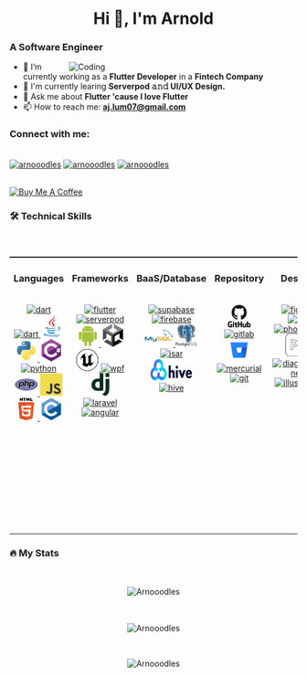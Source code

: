 <h1 align="center">Hi 👋, I'm <b>Arnold</b></h1>



<h3 align="left">A Software Engineer</h3>
<img align="right" alt="Coding" width="400" src="https://i.pinimg.com/originals/18/a4/94/18a4949fc9c8067172d3b96e302e7097.gif">

- 🔭 I’m currently working as a **Flutter Developer** in a **Fintech Company**
- 🌱 I'm currently learing **Serverpod 𝚊𝚗𝚍 UI/UX Design.**
- 💬 Ask me about **Flutter 'cause I love Flutter**
- 📫 How to reach me: **aj.lum07@gmail.com**
<h3 align="left" >Connect with me:</h3>
<br/>
<a href="https://www.linkedin.com/in/arnold-jr-lumangtad-8a193b169/" target="blank"><img align="center" src="https://raw.githubusercontent.com/rahuldkjain/github-profile-readme-generator/master/src/images/icons/Social/linked-in-alt.svg" alt="arnooodles" height="40" width="50" /></a>
<a href="https://www.facebook.com/Arnooodles/" target="blank"><img align="center" src="https://raw.githubusercontent.com/rahuldkjain/github-profile-readme-generator/master/src/images/icons/Social/facebook.svg" alt="arnooodles" height="40" width="50" /></a>
<a href="https://www.instagram.com/arnoooodles/" target="blank"><img align="center" src="https://raw.githubusercontent.com/rahuldkjain/github-profile-readme-generator/master/src/images/icons/Social/instagram.svg" alt="arnooodles" height="40" width="50" /></a>
<br/>
<br/>
<p align="left"><a href="https://www.buymeacoffee.com/arnooodles" target="_blank"><img src="https://cdn.buymeacoffee.com/buttons/default-orange.png" alt="Buy Me A Coffee" height="41" width="174"></a></p>

<h3 align="left">🛠 Technical Skills</h3>
<br/>
<table align="center"  style="display: flex;">
  <tr >
    <th><h3>Languages</h3></th>
    <th><h3>Frameworks</h3></th>
    <th><h3>BaaS/Database </h3></th>
    <th><h3>Repository</h3></th>
    <th><h3>Design</h3></th>
    <th><h3>Others</h3></th>
  </tr>
   <tr>
    <td valign="top" align="center">
        <p>
            <a href="https://dart.dev" target="_blank" rel="noreferrer"> <img src="https://www.vectorlogo.zone/logos/dartlang/dartlang-icon.svg" alt="dart" width="40" height="40"/>
            <a href="https://kotlinlang.org/" target="_blank" rel="noreferrer"><img src="https://www.vectorlogo.zone/logos/kotlinlang/kotlinlang-icon.svg" alt="dart" width="40" height="40"/>
            <a href="https://www.java.com" target="_blank" rel="noreferrer"> <img src="https://raw.githubusercontent.com/devicons/devicon/master/icons/java/java-original.svg" alt="java" width="40" height="40"/>
            <a href="https://www.python.org" target="_blank" rel="noreferrer"> <img src="https://raw.githubusercontent.com/devicons/devicon/master/icons/python/python-original.svg" alt="python" width="40" height="40"/> </a> 
            <a href="https://dotnet.microsoft.com/en-us/languages/csharp" target="_blank" rel="noreferrer"> <img src="https://raw.githubusercontent.com/devicons/devicon/master/icons/csharp/csharp-original.svg" alt="python" width="40" height="40"/> </a> 
            <a href="https://www.rust-lang.org/" target="_blank" rel="noreferrer"> <img src="https://www.vectorlogo.zone/logos/rust-lang/rust-lang-icon.svg" alt="python" width="40" height="40"/> </a>
            <a href="https://www.php.net" target="_blank" rel="noreferrer"> <img src="https://raw.githubusercontent.com/devicons/devicon/master/icons/php/php-original.svg" alt="php" width="40" height="40"/> </a>
             <a href="https://www.javascript.com/" target="_blank" rel="noreferrer"> <img src="https://raw.githubusercontent.com/devicons/devicon/master/icons/javascript/javascript-original.svg" alt="javascript" width="40" height="40"/> </a> 
            <a href="https://www.w3schools.com/html/" target="_blank" rel="noreferrer"> <img src="https://raw.githubusercontent.com/devicons/devicon/master/icons/html5/html5-original-wordmark.svg" alt="html5" width="40" height="40"/> </a>
            <a href="https://www.cprogramming.com/" target="_blank" rel="noreferrer"> <img src="https://raw.githubusercontent.com/devicons/devicon/master/icons/c/c-original.svg" alt="c" width="40" height="40"/></a> 
        <p>
    </td>
    <td valign="top" align="center">
        <p>
            <a href="https://flutter.dev" target="_blank" rel="noreferrer"> <img src="https://www.vectorlogo.zone/logos/flutterio/flutterio-icon.svg" alt="flutter" width="40" height="40"/> </a>
            <a href="https://serverpod.dev/" target="_blank" rel="noreferrer"> <img src="https://asset.brandfetch.io/id_kFrFJ9i/idu4rHrN6A.jpeg" alt="serverpod" width="40" height="40"/> </a> 
            <a href="https://www.android.com" target="_blank" rel="noreferrer"> <img src="https://raw.githubusercontent.com/devicons/devicon/master/icons/android/android-original.svg" alt="android" width="40" height="40"/> </a>
            <a href="https://www.unity.com" target="_blank" rel="noreferrer"> <img src="https://raw.githubusercontent.com/devicons/devicon/master/icons/unity/unity-original.svg" alt="unity" width="40" height="40"/> </a>
            <a href="https://www.unrealengine.com" target="_blank" rel="noreferrer"> <img src="https://raw.githubusercontent.com/devicons/devicon/master/icons/unrealengine/unrealengine-original.svg" alt="unrealengine" width="40" height="40"/> </a>
            <a href="https://learn.microsoft.com/en-us/dotnet/desktop/wpf/?view=netdesktop-6.0" target="_blank" rel="noreferrer"> <img src="https://www.secret-source.eu/wp-content/uploads/2017/11/microsoft-net-logo-300x300.jpg" alt="wpf" width="40" height="40"/> </a>
            <a href="https://djangoproject.com/" target="_blank" rel="noreferrer"> <img src="https://raw.githubusercontent.com/devicons/devicon/master/icons/django/django-plain.svg" alt="django" width="40" height="40"/> </a> 
            <a href="https://laravel.com/" target="_blank" rel="noreferrer"> <img src="https://cdn.jsdelivr.net/gh/devicons/devicon@latest/icons/laravel/laravel-original.svg" alt="laravel" width="40" height="40"/> </a> 
            <a href="https://angular.io" target="_blank" rel="noreferrer"> <img src="https://angular.io/assets/images/logos/angular/angular.svg" alt="angular" width="40" height="40"/> </a> 
            </p>
    </td>
    <td valign="top" align="center">
         <p>
            <a href="https://www.supabase.com/" target="_blank" rel="noreferrer"> <img src="https://www.vectorlogo.zone/logos/supabase/supabase-icon.svg" alt="supabase" width="40" height="40"/> </a>
            <a href="https://firebase.google.com/" target="_blank" rel="noreferrer"> <img src="https://www.vectorlogo.zone/logos/firebase/firebase-icon.svg" alt="firebase" width="40" height="40"/> </a>
            <a href="https://www.mysql.com/" target="_blank" rel="noreferrer"> <img src="https://raw.githubusercontent.com/devicons/devicon/master/icons/mysql/mysql-original-wordmark.svg" alt="mysql" width="50" height="40"/> </a> 
            <a href="https://www.postgresql.org" target="_blank" rel="noreferrer"> <img src="https://raw.githubusercontent.com/devicons/devicon/master/icons/postgresql/postgresql-original-wordmark.svg" alt="postgresql" width="40" height="40"/> </a>
            <a href="https://isar.dev" target="_blank" rel="noreferrer"> <img src="https://isar.dev/isar.svg" alt="isar" width="40" height="40"/> </a> 
            <a href="https://docs.hivedb.dev" target="_blank" rel="noreferrer"> <img src="https://raw.githubusercontent.com/hivedb/hive/master/.github/logo_transparent.svg" alt="hive" width="80" height="40"/> </a>
             <a href="https://www.sqlite.org" target="_blank" rel="noreferrer"> <img src="https://www.vectorlogo.zone/logos/sqlite/sqlite-ar21.svg" alt="hive" width="80" height="40"/> </a>
            </p>
    </td>
    <td valign="top" align="center">
        <p>
        <a href="https://github.com/" target="_blank" rel="noreferrer"> <img src="https://raw.githubusercontent.com/devicons/devicon/master/icons/github/github-original-wordmark.svg" alt="github" width="40" height="40"/> </a>
        <a href="https://gitlab.com/" target="_blank" rel="noreferrer"> <img src="https://www.vectorlogo.zone/logos/gitlab/gitlab-icon.svg" alt="gitlab" width="40" height="40"/> </a>
        <a href="https://bitbucket.org" target="_blank" rel="noreferrer"> <img src="https://raw.githubusercontent.com/devicons/devicon/master/icons/bitbucket/bitbucket-original.svg" alt="bitbucket" width="40" height="40"/> </a>
        <a href="https://www.mercurial-scm.org/" target="_blank" rel="noreferrer"> <img src="https://www.vectorlogo.zone/logos/mercurial-scm/mercurial-scm-icon.svg" alt="mercurial" width="40" height="40"/> </a>
         <a href="https://git-scm.com/" target="_blank" rel="noreferrer"> <img src="https://www.vectorlogo.zone/logos/git-scm/git-scm-icon.svg" alt="git" width="40" height="40"/> </a>
        </p>
    </td>
    <td valign="top" align="center">
            <p>
            <a href="https://www.figma.com/" target="_blank" rel="noreferrer"> <img src="https://www.vectorlogo.zone/logos/figma/figma-icon.svg" alt="figma" width="40" height="40"/> </a>
            <a href="https://www.adobe.com/products/xd.html" target="_blank" rel="noreferrer"> <img src="https://cdn.jsdelivr.net/gh/devicons/devicon@latest/icons/xd/xd-original.svg" alt="xd" width="40" height="40"/> </a> 
            <a href="https://photopea.com" target="_blank" rel="noreferrer"> <img src="https://vectorwiki.com/images/Da7ZO__photopea.svg" alt="photopea" width="40" height="40"/></a>
            <a href="https://www.photoshop.com/en" target="_blank" rel="noreferrer"> <img src="https://raw.githubusercontent.com/devicons/devicon/master/icons/photoshop/photoshop-line.svg" alt="photoshop" width="40" height="40"/></a>
           <a href="https://diagrams.net" target="_blank" rel="noreferrer"> <img src="https://upload.wikimedia.org/wikipedia/commons/thumb/3/3e/Diagrams.net_Logo.svg/1200px-Diagrams.net_Logo.svg.png" alt="diagrams.net" width="40" height="40"/></a>
           <a href="https://www.adobe.com/in/products/illustrator.html" target="_blank" rel="noreferrer"> <img src="https://www.vectorlogo.zone/logos/adobe_illustrator/adobe_illustrator-icon.svg" alt="illustrator" width="40" height="40"/> </a> 
            </p>
    </td>
    <td valign="top" align="center">
            <p>
             <a href="https://bloclibrary.dev/#/" target="_blank" rel="noreferrer"> <img src="https://i1.wp.com/resocoder.com/wp-content/uploads/2020/08/blocsmol.png?w=694&ssl=1" alt="bloc" width="35" height="40"/></a>
             <a href="https://site.mockito.org/" target="_blank" rel="noreferrer"> <img src="https://raw.githubusercontent.com/mockito/mockito.github.io/master/img/logo.png" alt="mockito" width="80" height="40"/></a>
            <a href="https://www.w3schools.com/css/" target="_blank" rel="noreferrer"> <img src="https://raw.githubusercontent.com/devicons/devicon/master/icons/css3/css3-original-wordmark.svg" alt="css3" width="40" height="40"/> </a> 
             <a href="https://getbootstrap.com/" target="_blank" rel="noreferrer"><img src="https://raw.githubusercontent.com/devicons/devicon/master/icons/bootstrap/bootstrap-plain-wordmark.svg" alt="bootstrap" width="40" height="40"/></a>
             <a href="https://www.gnu.org/software/bash/" target="_blank" rel="noreferrer"> <img src="https://raw.githubusercontent.com/devicons/devicon/master/icons/bash/bash-original.svg" alt="bash" width="40" height="40"/> </a>
             <a href="https://postman.com" target="_blank" rel="noreferrer"> <img src="https://www.vectorlogo.zone/logos/getpostman/getpostman-icon.svg" alt="postman" width="40" height="40"/></a>
            <a href="https://codemagic.io" target="_blank" rel="noreferrer"> <img src="https://codemagic.io/media/landing/press-kit/svg/star-gradient.svg" alt="mockito" width="40" height="40"/></a>
            <a href="https://www.jenkins.io" target="_blank" rel="noreferrer"> <img src="https://www.vectorlogo.zone/logos/jenkins/jenkins-icon.svg" alt="jenkins" width="40" height="40"/></a>
            <a href="https://jira.atlassian.com" target="_blank" rel="noreferrer"> <img src="https://www.vectorlogo.zone/logos/atlassian_jira/atlassian_jira-icon.svg" alt="jira" width="40" height="40"/></a>
            <a href="https://www.jetbrains.com/youtrack/" target="_blank" rel="noreferrer"> <img src="https://gdm-catalog-fmapi-prod.imgix.net/ProductLogo/46e8df0d-5429-40ee-b085-116cd8b7c92e.png?auto=format&q=50&fit=fill" alt="youtrack" width="40" height="40"/></a>
            <a href="https://phacility.com/phabricator/" target="_blank" rel="noreferrer"> <img src="https://cdn4.iconfinder.com/data/icons/logos-and-brands/512/253_Phabricator_logo-1024.png" alt="phabricator" width="40" height="40"/></a>
            <a href="https://confluence.atlassian.com" target="_blank" rel="noreferrer"> <img src="https://seeklogo.com/images/C/confluence-logo-D9B07137C2-seeklogo.com.png" alt="confluence" width="40" height="40"/></a>
            <a href="https://slite.com" target="_blank" rel="noreferrer"> <img src="https://images.saasworthy.com/tr:w-200,h-0/slite_2787_logo_1611815897_pwuam.png" alt="slite" width="40" height="40"/></a> 
            <a href="https://www.notion.so" target="_blank" rel="noreferrer"> <img src="https://vectorwiki.com/images/4Y0IN__notion.svg" alt="notion" width="40" height="40"/></a>
             <a href="https://www.office.com" target="_blank" rel="noreferrer"> <img src="https://iconape.com/wp-content/files/vl/121686/png/Microsoft_Office_logo__2019-present_.png" alt="office" width="40" height="40"/></a>
            <a href="https://workspace.google.com/" target="_blank" rel="noreferrer"> <img src="https://www.ostratto.com/products/platforms/g-suite/G-Suite.jpg" alt="gsuite" width="40" height="40"/></a>
            </p>
    </td>
  </tr>
</table>

<h3 align="left">🔥 My Stats</h3>
</br>
<p align="center">
  <img align="center" src="https://github-readme-stats.vercel.app/api?username=Arnooodles&show_icons=true&locale=en&theme=tokyonight" alt="Arnooodles" />
</p>
&nbsp; &nbsp; &nbsp; &nbsp;
<p align="center">
  <img align="center" src="https://github-readme-streak-stats.herokuapp.com/?user=Arnooodles&theme=tokyonight" alt="Arnooodles" />
</p>
</br>    
<p align="center"><img src="https://github-profile-trophy.vercel.app/?username=Arnooodles" alt="Arnooodles" /></p>  
    
    




